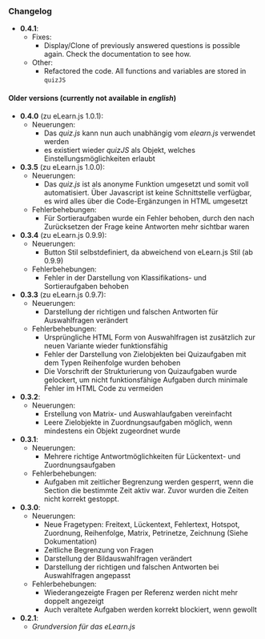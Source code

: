 ### Changelog

* __0.4.1__:
  * Fixes:
    * Display/Clone of previously answered questions is possible again.
    Check the documentation to see how.
  * Other:
    * Refactored the code. All functions and variables are stored in `quizJS`

#### Older versions (currently not available in _english_)

* __0.4.0__ (zu eLearn.js 1.0.1):
  * Neuerungen:
    * Das _quiz.js_ kann nun auch unabhängig vom _elearn.js_ verwendet werden
    * es existiert wieder _quizJS_ als Objekt, welches Einstellungsmöglichkeiten
    erlaubt
* __0.3.5__ (zu eLearn.js 1.0.0):
  * Neuerungen:
    * Das _quiz.js_ ist als anonyme Funktion umgesetzt und somit voll
    automatisiert. Über Javascript ist keine Schnittstelle verfügbar, es wird
    alles über die Code-Ergänzungen in HTML umgesetzt
  * Fehlerbehebungen:
    * Für Sortieraufgaben wurde ein Fehler behoben, durch den nach Zurücksetzen
    der Frage keine Antworten mehr sichtbar waren
* __0.3.4__ (zu eLearn.js 0.9.9):
  * Neuerungen:
    * Button Stil selbstdefiniert, da abweichend von eLearn.js Stil (ab 0.9.9)
  * Fehlerbehebungen:
    * Fehler in der Darstellung von Klassifikations- und Sortieraufgaben behoben
* __0.3.3__ (zu eLearn.js 0.9.7):
  * Neuerungen:
    * Darstellung der richtigen und falschen Antworten für Auswahlfragen
    verändert
  * Fehlerbehebungen:
    * Ursprüngliche HTML Form von Auswahlfragen ist zusätzlich zur neuen
    Variante wieder funktionsfähig
    * Fehler der Darstellung von Zielobjekten bei Quizaufgaben mit dem Typen
    Reihenfolge wurden behoben
    * Die Vorschrift der Strukturierung von Quizaufgaben wurde gelockert, um
    nicht funktionsfähige Aufgaben durch minimale Fehler im HTML Code zu
    vermeiden
* __0.3.2__:
  * Neuerungen:
    * Erstellung von Matrix- und Auswahlaufgaben vereinfacht
    * Leere Zielobjekte in Zuordnungsaufgaben möglich, wenn mindestens ein
    Objekt zugeordnet wurde
* __0.3.1__:
  * Neuerungen:
    * Mehrere richtige Antwortmöglichkeiten für Lückentext- und
    Zuordnungsaufgaben
  * Fehlerbehebungen:
    * Aufgaben mit zeitlicher Begrenzung werden gesperrt, wenn die Section die
    bestimmte Zeit aktiv war. Zuvor wurden die Zeiten nicht korrekt gestoppt.
* __0.3.0__:
  * Neuerungen:
    * Neue Fragetypen: Freitext, Lückentext, Fehlertext, Hotspot, Zuordnung,
    Reihenfolge, Matrix, Petrinetze, Zeichnung (Siehe Dokumentation)
    * Zeitliche Begrenzung von Fragen
    * Darstellung der Bildauswahlfragen verändert
    * Darstellung der richtigen und falschen Antworten bei Auswahlfragen
    angepasst
  * Fehlerbehebungen:
    * Wiederangezeigte Fragen per Referenz werden nicht mehr doppelt angezeigt
    * Auch veraltete Aufgaben werden korrekt blockiert, wenn gewollt
* __0.2.1__:
  * _Grundversion für das eLearn.js_
